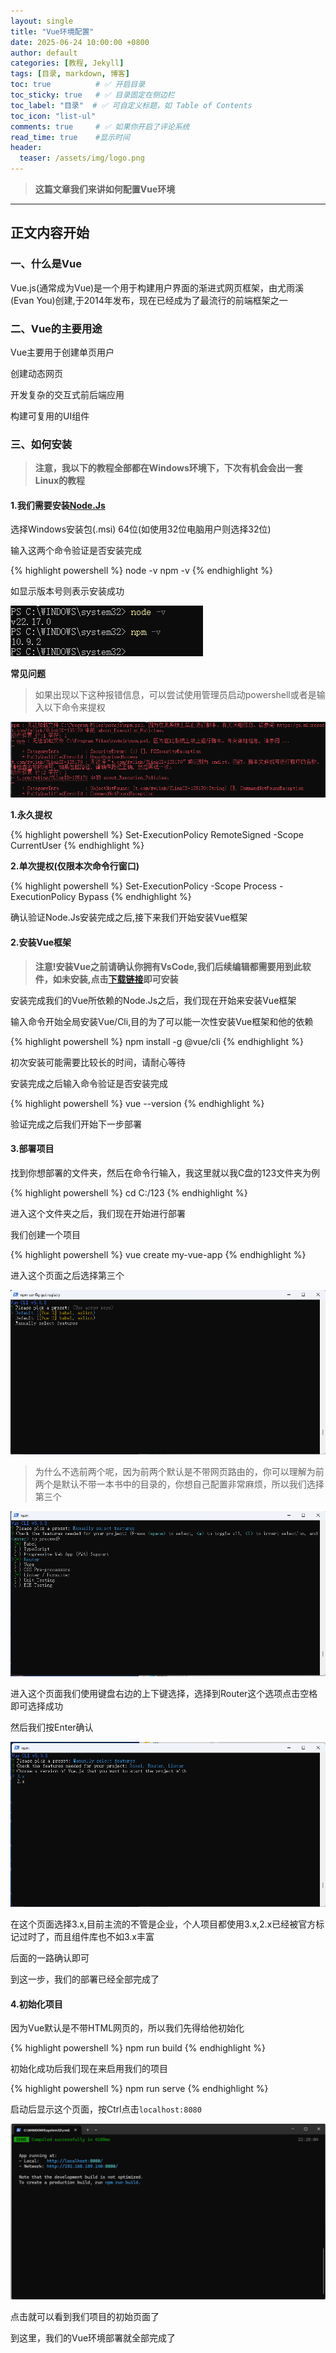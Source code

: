 ```yaml
---
layout: single
title: "Vue环境配置"
date: 2025-06-24 10:00:00 +0800
author: default
categories: [教程, Jekyll]
tags: [目录, markdown, 博客]
toc: true          # ✅ 开启目录
toc_sticky: true   # ✅ 目录固定在侧边栏
toc_label: "目录"  # ✅ 可自定义标题，如 Table of Contents
toc_icon: "list-ul"
comments: true     # ✅ 如果你开启了评论系统
read_time: true    #显示时间
header:
  teaser: /assets/img/logo.png    
---
```



>**这篇文章我们来讲如何配置Vue环境**


---

## 正文内容开始

### 一、什么是Vue

Vue.js(通常成为Vue)是一个用于构建用户界面的渐进式网页框架，由尤雨溪(Evan You)创建,于2014年发布，现在已经成为了最流行的前端框架之一

### 二、Vue的主要用途

Vue主要用于创建单页用户

创建动态网页

开发复杂的交互式前后端应用

构建可复用的UI组件

### 三、如何安装

> **注意，我以下的教程全部都在Windows环境下，下次有机会会出一套Linux的教程**

#### 1.我们需要安装[Node.Js](https://nodejs.cn/download/)


选择Windows安装包(.msi) 64位(如使用32位电脑用户则选择32位)

输入这两个命令验证是否安装完成

{% highlight powershell %}
node -v
npm -v
{% endhighlight %}

如显示版本号则表示安装成功

![](/assets/img/1751459807604.png)

**常见问题**

> 如果出现以下这种报错信息，可以尝试使用管理员启动powershell或者是输入以下命令来提权

![](/assets/img/1751459430597.png)


**1.永久提权**

{% highlight powershell %}
Set-ExecutionPolicy RemoteSigned -Scope CurrentUser
{% endhighlight %}

**2.单次提权(仅限本次命令行窗口)**

{% highlight powershell %}
Set-ExecutionPolicy -Scope Process -ExecutionPolicy Bypass
{% endhighlight %}

确认验证Node.Js安装完成之后,接下来我们开始安装Vue框架

#### 2.安装Vue框架

> **注意!安装Vue之前请确认你拥有VsCode,我们后续编辑都需要用到此软件，如未安装,点击[下载链接](https://code.visualstudio.com/)即可安装**

安装完成我们的Vue所依赖的Node.Js之后，我们现在开始来安装Vue框架

输入命令开始全局安装Vue/Cli,目的为了可以能一次性安装Vue框架和他的依赖

{% highlight powershell %}
npm install -g @vue/cli
{% endhighlight %}

初次安装可能需要比较长的时间，请耐心等待

安装完成之后输入命令验证是否安装完成

{% highlight powershell %}
vue --version
{% endhighlight %}

验证完成之后我们开始下一步部署

#### 3.部署项目

找到你想部署的文件夹，然后在命令行输入，我这里就以我C盘的123文件夹为例

{% highlight powershell %}
cd C:/123
{% endhighlight %}

进入这个文件夹之后，我们现在开始进行部署

我们创建一个项目

{% highlight powershell %}
vue create my-vue-app
{% endhighlight %}

进入这个页面之后选择第三个

![](/assets/img/1751465740288.png)

>为什么不选前两个呢，因为前两个默认是不带网页路由的，你可以理解为前两个是默认不带一本书中的目录的，你想自己配置非常麻烦，所以我们选择第三个

![](/assets/img/1751465903352.png)

进入这个页面我们使用键盘右边的上下键选择，选择到Router这个选项点击空格即可选择成功

然后我们按Enter确认

![](/assets/img/1751465983127.png)

在这个页面选择3.x,目前主流的不管是企业，个人项目都使用3.x,2.x已经被官方标记过时了，而且组件库也不如3.x丰富

后面的一路确认即可

到这一步，我们的部署已经全部完成了

#### 4.初始化项目

因为Vue默认是不带HTML网页的，所以我们先得给他初始化

{% highlight powershell %}
npm run build
{% endhighlight %}

初始化成功后我们现在来启用我们的项目

{% highlight powershell %}
npm run serve
{% endhighlight %}

启动后显示这个页面，按Ctrl点击`localhost:8080`

![](/assets/img/1751466528877.png)

点击就可以看到我们项目的初始页面了

到这里，我们的Vue环境部署就全部完成了
